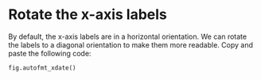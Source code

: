 # Rotate the x-axis labels

By default, the x-axis labels are in a horizontal orientation. We can rotate the labels to a diagonal orientation to make them more readable. Copy and paste the following code:

```python
fig.autofmt_xdate()
```
